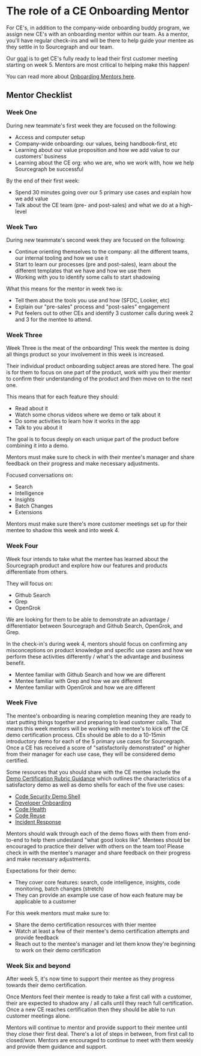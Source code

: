 # The role of a CE Onboarding Mentor

For CE's, in addition to the company-wide onboarding buddy program, we assign new CE's with an onboarding mentor within our team. As a mentor, you'll have regular check-ins and will be there to help guide your mentee as they settle in to Sourcegraph and our team.

Our [goal](index.md) is to get CE's fully ready to lead their first customer meeting starting on week 5. Mentors are most critical to helping make this happen!

You can read more about [Onboarding Mentors here](../../../company-info-and-process/onboarding/onboarding-mentor.md).

## Mentor Checklist

### Week One

During new teammate's first week they are focused on the following:

- Access and computer setup
- Company-wide onboarding: our values, being handbook-first, etc
- Learning about our value proposition and how we add value to our customers' business
- Learning about the CE org: who we are, who we work with, how we help Sourcegraph be successful

By the end of their first week:

- Spend 30 minutes going over our 5 primary use cases and explain how we add value
- Talk about the CE team (pre- and post-sales) and what we do at a high-level

### Week Two

During new teammate's second week they are focused on the following:

- Continue orienting themselves to the company: all the different teams, our internal tooling and how we use it
- Start to learn our processes (pre and post-sales), learn about the different templates that we have and how we use them
- Working with you to identify some calls to start shadowing

What this means for the mentor in week two is:

- Tell them about the tools you use and how (SFDC, Looker, etc)
- Explain our "pre-sales" process and "post-sales" engagement
- Put feelers out to other CEs and identify 3 customer calls during week 2 and 3 for the mentee to attend.

### Week Three

Week Three is the meat of the onboarding! This week the mentee is doing all things product so your involvement in this week is increased.

Their individual product onboarding subject areas are stored here. The goal is for them to focus on one part of the product, work with you their mentor to confirm their understanding of the product and then move on to the next one.

This means that for each feature they should:

- Read about it
- Watch some chorus videos where we demo or talk about it
- Do some activities to learn how it works in the app
- Talk to you about it

The goal is to focus deeply on each unique part of the product before combining it into a demo.

Mentors must make sure to check in with their mentee's manager and share feedback on their progress and make necessary adjustments.

Focused conversations on:

- Search
- Intelligence
- Insights
- Batch Changes
- Extensions

Mentors must make sure there's more customer meetings set up for their mentee to shadow this week and into week 4.

### Week Four

Week four intends to take what the mentee has learned about the Sourcegraph product and explore how our features and products differentiate from others.

They will focus on:

- Github Search
- Grep
- OpenGrok

We are looking for them to be able to demonstrate an advantage / differentiator between Sourcegraph and Github Search, OpenGrok, and Grep.

In the check-in's during week 4, mentors should focus on confirming any misconceptions on product knowledge and specific use cases and how we perform these activities differently / what's the advantage and business benefit.

- Mentee familiar with Github Search and how we are different
- Mentee familiar with Grep and how we are different
- Mentee familiar with OpenGrok and how we are different

### Week Five

The mentee's onboarding is nearing completion meaning they are ready to start putting things together and preparing to lead customer calls. That means this week mentors will be working with mentee's to kick off the CE demo certification process. CEs should be able to do a 10-15min introductory demo for each of the 5 primary use cases for Sourcegraph. Once a CE has received a score of "satisfactorily demonstrated" or higher from their manager for each use case, they will be considered demo certified.

Some resources that you should share with the CE mentee include the [Demo Certification Rubric Guidance](https://docs.google.com/document/d/1qZ4ctMFcjzDN8fdfKXO3_LcLjRb6UHG6WOWGEbrMmLE/edit) which outlines the characteristics of a satisfactory demo as well as demo shells for each of the five use cases:

- [Code Security Demo Shell](https://docs.google.com/document/d/1PFwiTp2nWHJon1Ov_qAxIY9E2mHpB9pZ9mKKs1noXv0/edit)
- [Developer Onboarding](https://docs.google.com/document/d/1T-huauKyb_g2_UilNaqI7gY0relltIS_r1Lrd8pRcZc/edit)
- [Code Health](https://docs.google.com/document/d/13unxMc_3GCgXhoijzrkAotbo6Zm2Y6pv-MypW57C-Vw/edit)
- [Code Reuse](https://docs.google.com/document/d/1imSKse0-0QLqsx4hDgKcwxWTwcPXs_wGthbBNKQZvKA/edit)
- [Incident Response](https://docs.google.com/document/d/1cdp6ZYGKdyJOPygX5VknPzSkOR4vXdhkA_4j0PJ2C-M/edit)

Mentors should walk through each of the demo flows with them from end-to-end to help them undestand "what good looks like". Mentees should be encouraged to practice their deliver with others on the team too! Please check in with the mentee's manager and share feedback on their progress and make necessary adjustments.

Expectations for their demo:

- They cover core features: search, code intelligence, insights, code monitoring, batch changes (stretch)
- They can provide an example use case of how each feature may be applicable to a customer

For this week mentors must make sure to:

- Share the demo certification resources with thier mentee
- Watch at least a few of their mentee's demo certification attempts and provide feedback
- Reach out to the mentee's manager and let them know they're beginning to work on their demo certification

### Week Six and beyond

After week 5, it's now time to support their mentee as they progress towards their demo certification.

Once Mentors feel their mentee is ready to take a first call with a customer, their are expected to shadow any / all calls until they reach full certification. Once a new CE reaches certification then they should be able to run customer meetings alone.

Mentors will continue to mentor and provide support to their mentee until they close their first deal. There's a lot of steps in between, from first call to closed/won. Mentors are encouraged to continue to meet with them weekly and provide them guidance and support.

